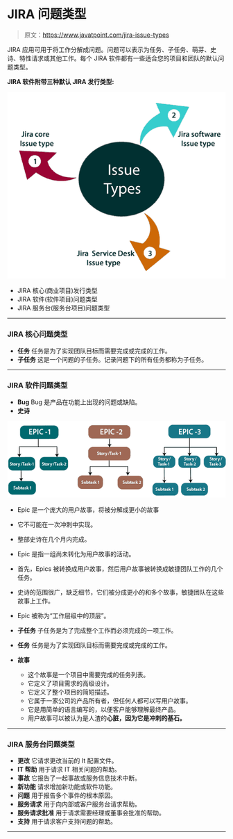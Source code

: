 # JIRA 问题类型

> 原文：<https://www.javatpoint.com/jira-issue-types>

JIRA 应用可用于将工作分解成问题。问题可以表示为任务、子任务、萌芽、史诗、特性请求或其他工作。每个 JIRA 软件都有一些适合您的项目和团队的默认问题类型。

**JIRA 软件附带三种默认 JIRA 发行类型:**

![Jira Issue Types](img/ef2cd32ac9335e1c36fe501b3410955c.png)

*   JIRA 核心(商业项目)发行类型
*   JIRA 软件(软件项目)问题类型
*   JIRA 服务台(服务台项目)问题类型

* * *

### JIRA 核心问题类型

*   **任务**
    任务是为了实现团队目标而需要完成或完成的工作。
*   **子任务**
    这是一个问题的子任务。记录问题下的所有任务都称为子任务。

* * *

### JIRA 软件问题类型

*   **Bug**
    Bug 是产品在功能上出现的问题或缺陷。
*   **史诗**

![Jira Issue Types](img/0cd44cd7f7f83c52aaaf54cf8c7d5180.png)

*   Epic 是一个庞大的用户故事，将被分解成更小的故事
*   它不可能在一次冲刺中实现。
*   整部史诗在几个月内完成。
*   Epic 是指一组尚未转化为用户故事的活动。
*   首先，Epics 被转换成用户故事，然后用户故事被转换成敏捷团队工作的几个任务。
*   史诗的范围很广，缺乏细节，它们被分成更小的和多个故事，敏捷团队在这些故事上工作。
*   Epic 被称为“工作层级中的顶层”。

*   **子任务**
    子任务是为了完成整个工作而必须完成的一项工作。
*   **任务**
    任务是为了实现团队目标而需要完成或完成的工作。
*   **故事**
    *   这个故事是一个项目中需要完成的任务列表。
    *   它定义了项目需求的高级设计。
    *   它定义了整个项目的简短描述。
    *   它属于一家公司的产品所有者，但任何人都可以写用户故事。
    *   它是用简单的语言编写的，以便客户能够理解最终产品。
    *   用户故事可以被认为是人渣的**心脏，因为它是冲刺的基石。**

* * *

### JIRA 服务台问题类型

*   **更改**
    它请求更改当前的 It 配置文件。
*   **IT 帮助**
    用于请求 IT 相关问题的帮助。
*   **事故**
    它报告了一起事故或服务信息技术中断。
*   **新功能**
    请求增加新功能或软件功能。
*   **问题**
    用于报告多个事件的根本原因。
*   **服务请求**
    用于向内部或客户服务台请求帮助。
*   **服务请求批准**
    用于请求需要经理或董事会批准的帮助。
*   **支持**
    用于请求客户支持问题的帮助。

* * *